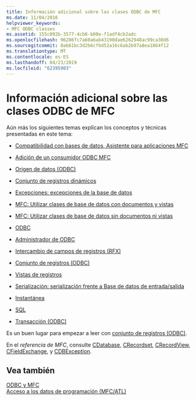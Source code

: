 ```yaml
---
title: Información adicional sobre las clases ODBC de MFC
ms.date: 11/04/2016
helpviewer_keywords:
- MFC ODBC classes
ms.assetid: 155c092b-3577-4cb8-b00e-f1adf4cb2adc
ms.openlocfilehash: 96286fc7a60a6ab43190dae6262948ac99ca30d6
ms.sourcegitcommit: 0ab61bc3d2b6cfbd52a16c6ab2b97a8ea1864f12
ms.translationtype: MT
ms.contentlocale: es-ES
ms.lasthandoff: 04/23/2019
ms.locfileid: "62395903"
---
```

# <a name="further-reading-about-the-mfc-odbc-classes"></a>Información adicional sobre las clases ODBC de MFC

Aún más los siguientes temas explican los conceptos y técnicas presentadas en este tema:

- [Compatibilidad con bases de datos, Asistente para aplicaciones MFC](../../mfc/reference/database-support-mfc-application-wizard.md)

- [Adición de un consumidor ODBC MFC](../../mfc/reference/adding-an-mfc-odbc-consumer.md)

- [Origen de datos (ODBC)](../../data/odbc/data-source-odbc.md)

- [Conjunto de registros dinámicos](../../data/odbc/dynaset.md)

- [Excepciones: excepciones de la base de datos](../../mfc/exceptions-database-exceptions.md)

- [MFC: Utilizar clases de base de datos con documentos y vistas](../../data/mfc-using-database-classes-with-documents-and-views.md)

- [MFC: Utilizar clases de base de datos sin documentos ni vistas](../../data/mfc-using-database-classes-without-documents-and-views.md)

- [ODBC](../../data/odbc/odbc-basics.md)

- [Administrador de ODBC](../../data/odbc/odbc-administrator.md)

- [Intercambio de campos de registros (RFX)](../../data/odbc/record-field-exchange-rfx.md)

- [Conjunto de registros (ODBC)](../../data/odbc/recordset-odbc.md)

- [Vistas de registros](../../data/record-views-mfc-data-access.md)

- [Serialización: serialización frente a Base de datos de entrada/salida](../../mfc/serialization-serialization-vs-database-input-output.md)

- [Instantánea](../../data/odbc/snapshot.md)

- [SQL](../../data/odbc/sql.md)

- [Transacción (ODBC)](../../data/odbc/transaction-odbc.md)

Es un buen lugar para empezar a leer con [conjunto de registros (ODBC)](../../data/odbc/recordset-odbc.md).

En el *referencia de MFC*, consulte [CDatabase](../../mfc/reference/cdatabase-class.md), [CRecordset](../../mfc/reference/crecordset-class.md), [CRecordView](../../mfc/reference/crecordview-class.md), [CFieldExchange](../../mfc/reference/cfieldexchange-class.md), y [CDBException](../../mfc/reference/cdbexception-class.md).

## <a name="see-also"></a>Vea también

[ODBC y MFC](../../data/odbc/odbc-and-mfc.md)<br/>
[Acceso a los datos de programación (MFC/ATL)](../../data/data-access-programming-mfc-atl.md)